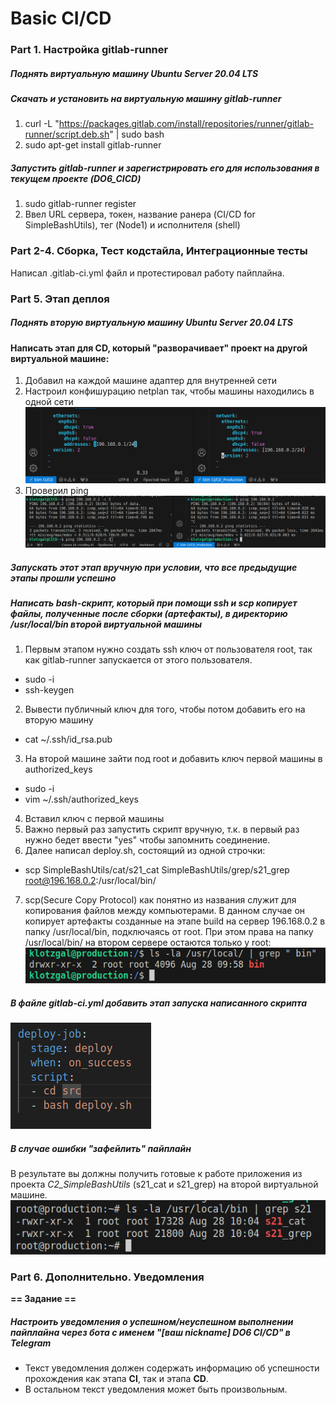 # Basic CI/CD

### Part 1. Настройка **gitlab-runner**

##### Поднять виртуальную машину *Ubuntu Server 20.04 LTS*
##### Скачать и установить на виртуальную машину **gitlab-runner**

  1. curl -L "https://packages.gitlab.com/install/repositories/runner/gitlab-runner/script.deb.sh" | sudo bash
  2. sudo apt-get install gitlab-runner

##### Запустить **gitlab-runner** и зарегистрировать его для использования в текущем проекте (*DO6_CICD*)

  1. sudo gitlab-runner register
  2. Ввел URL сервера, токен, название ранера (CI/CD for SimpleBashUtils), тег (Node1) и исполнителя (shell)

### Part 2-4. Сборка, Тест кодстайла, Интеграционные тесты
  Написал .gitlab-ci.yml файл и протестировал работу пайплайна.

### Part 5. Этап деплоя

##### Поднять вторую виртуальную машину *Ubuntu Server 20.04 LTS*

#### Написать этап для **CD**, который "разворачивает" проект на другой виртуальной машине:
1. Добавил на каждой машине адаптер для внутренней сети
2. Настроил конфишурацию netplan так, чтобы машины находились в одной сети
!["Netplan"](../misc/images/screens/5.1.png)
3. Проверил ping
!["Ping"](../misc/images/screens/5.2.png)


##### Запускать этот этап вручную при условии, что все предыдущие этапы прошли успешно

##### Написать bash-скрипт, который при помощи **ssh** и **scp** копирует файлы, полученные после сборки (артефакты), в директорию */usr/local/bin* второй виртуальной машины

1. Первым этапом нужно создать ssh ключ от пользователя root, так как gitlab-runner запускается от этого пользователя.
  - sudo -i
  - ssh-keygen
2. Вывести публичный ключ для того, чтобы потом добавить его на вторую машину
  - cat ~/.ssh/id_rsa.pub
3. На второй машине зайти под root и добавить ключ первой машины в authorized_keys
  - sudo -i
  - vim ~/.ssh/authorized_keys
4. Вставил ключ с первой машины
5. Важно первый раз запустить скрипт вручную, т.к. в первый раз нужно бедет ввести "yes" чтобы запомнить соединение.
6. Далее написал deploy.sh, состоящий из одной строчки:
  - scp SimpleBashUtils/cat/s21_cat SimpleBashUtils/grep/s21_grep root@196.168.0.2:/usr/local/bin/
7. scp(Secure Copy Protocol) как понятно из названия служит для копирования файлов между компьютерами. В данном случае он копирует артефакты созданные на этапе build на сервер 196.168.0.2 в папку /usr/local/bin, подключаясь от root. При этом права на папку /usr/local/bin/ на втором сервере остаются только у root:
  !["Permissions"](../misc/images/screens/5.4.png)

##### В файле _gitlab-ci.yml_ добавить этап запуска написанного скрипта
  !["Deploy.yml"](../misc/images/screens/5.5.png)


##### В случае ошибки "зафейлить" пайплайн

В результате вы должны получить готовые к работе приложения из проекта *C2_SimpleBashUtils* (s21_cat и s21_grep) на второй виртуальной машине.
  !["s21_*"](../misc/images/screens/5.6.png)

### Part 6. Дополнительно. Уведомления

**== Задание ==**

##### Настроить уведомления о успешном/неуспешном выполнении пайплайна через бота с именем "[ваш nickname] DO6 CI/CD" в *Telegram*

- Текст уведомления должен содержать информацию об успешности прохождения как этапа **CI**, так и этапа **CD**.
- В остальном текст уведомления может быть произвольным.

